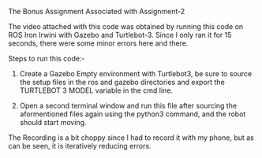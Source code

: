 The Bonus Assignment Associated with Assignment-2

The video attached with this code was obtained by running this code on ROS Iron Irwini with Gazebo and Turtlebot-3. Since I only ran it for 15 seconds, there were some minor errors here and there.

Steps to run this code:-

1. Create a Gazebo Empty environment with Turtlebot3, be sure to source the setup files in the ros and gazebo directories and export the TURTLEBOT 3 MODEL variable in the cmd line.

2. Open a second terminal window and run this file after sourcing the aformentioned files again using the python3 command, and the robot should start moving.

The Recording is a bit choppy since I had to record it with my phone, but as can be seen, it is iteratively reducing errors.
